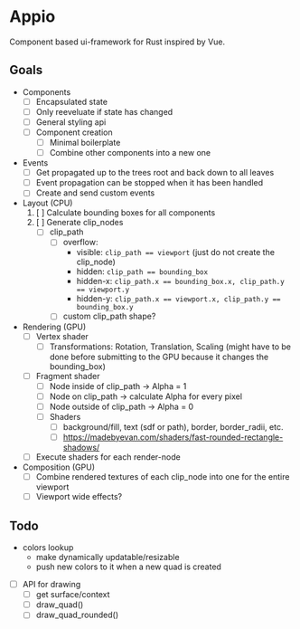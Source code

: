 # Appio

Component based ui-framework for Rust inspired by Vue.

## Goals

- Components
  - [ ] Encapsulated state
  - [ ] Only reeveluate if state has changed
  - [ ] General styling api
  - [ ] Component creation
    - [ ] Minimal boilerplate
    - [ ] Combine other components into a new one
- Events
  - [ ] Get propagated up to the trees root and back down to all leaves
  - [ ] Event propagation can be stopped when it has been handled
  - [ ] Create and send custom events
- Layout (CPU)
  1. [ ] Calculate bounding boxes for all components
  2. [ ] Generate clip_nodes
     - [ ] clip_path
       - [ ] overflow:
         - visible: `clip_path == viewport` (just do not create the clip_node)
         - hidden: `clip_path == bounding_box`
         - hidden-x: `clip_path.x == bounding_box.x, clip_path.y == viewport.y`
         - hidden-y: `clip_path.x == viewport.x, clip_path.y == bounding_box.y`
       - [ ] custom clip_path shape?
- Rendering (GPU)
  - [ ] Vertex shader
    - [ ] Transformations: Rotation, Translation, Scaling (might have to be done before submitting to the GPU because it changes the bounding_box)
  - [ ] Fragment shader
    - [ ] Node inside of clip_path -> Alpha = 1
    - [ ] Node on clip_path -> calculate Alpha for every pixel
    - [ ] Node outside of clip_path -> Alpha = 0
    - [ ] Shaders
      - [ ] background/fill, text (sdf or path), border, border_radii, etc.
      - [ ] https://madebyevan.com/shaders/fast-rounded-rectangle-shadows/
  - [ ] Execute shaders for each render-node
- Composition (GPU)
  - [ ] Combine rendered textures of each clip_node into one for the entire viewport
  - [ ] Viewport wide effects?

## Todo

- colors lookup
  - make dynamically updatable/resizable
  - push new colors to it when a new quad is created
- [ ] API for drawing
  - [ ] get surface/context
  - [ ] draw_quad()
  - [ ] draw_quad_rounded()
